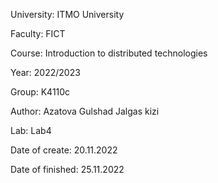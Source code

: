 University: ITMO University

Faculty: FICT

Course: Introduction to distributed technologies

Year: 2022/2023

Group: K4110c

Author: Azatova Gulshad Jalgas kizi

Lab: Lab4

Date of create: 20.11.2022

Date of finished: 25.11.2022
